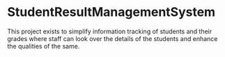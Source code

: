 # StudentResultManagementSystem
This project exists to simplify information tracking of students and their grades where staff can look over the details of the students and enhance the qualities of the same.
